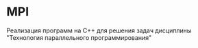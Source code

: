 # MPI
Реализация программ на C++ для решения задач дисциплины "Технология параллельного программирования"
